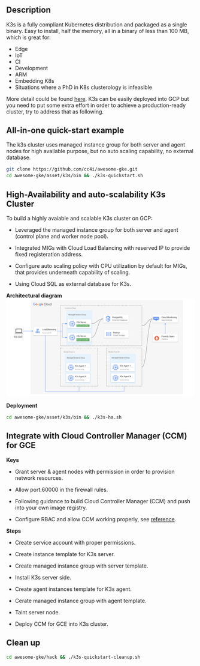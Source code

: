 # 
## Description

K3s is a fully compliant Kubernetes distribution and packaged as a single binary. Easy to install, half the memory, all in a binary of less than 100 MB, which is great for:
- Edge
- IoT
- CI
- Development
- ARM
- Embedding K8s
- Situations where a PhD in K8s clusterology is infeasible

More detail could be found [here](https://k3s.io/). K3s can be easily deployed into GCP but you need to put some extra effort in order to achieve a production-ready cluster, try to address that as following.



## All-in-one quick-start example
The k3s cluster uses managed instance group for both server and agent nodes for high available purpose, but no auto scaling capability, no external database.

```sh
git clone https://github.com/cc4i/awesome-gke.git
cd awesome-gke/asset/k3s/bin && ./k3s-quickstart.sh
```

## High-Availability and auto-scalability K3s Cluster
To build a highly avaiable and scalable K3s cluster on GCP:

-  Leveraged the managed instance group for both server and agent (control plane and worker node pool).

- Integrated MIGs with Cloud Load Balancing with reserved IP to provide fixed registeration address. 

- Configure auto scaling policy with CPU utilization by default for MIGs, that provides underneath capability of scaling. 

- Using Cloud SQL as external database for K3s.


**Architectural diagram**
![image info](../images/k3s-ha.png)

**Deployment**
```sh
cd awesome-gke/asset/k3s/bin && ./k3s-ha.sh
```



## Integrate with Cloud Controller Manager (CCM) for GCE
**Keys**

- Grant server & agent nodes with permission in order to provision network resources.

- Allow port:60000 in the firewall rules.

- Following guidance to build Cloud Controller Manager (CCM) and push into your own image registry.

- Configure RBAC and allow CCM working properly, see [reference](https://github.com/cc4i/awesome-gke/tree/main/asset/k3s/manifests).

**Steps**

- Create service account with proper permissions.

- Create instance template for K3s server.

- Create managed instance group with server template.

- Install K3s server side.

- Create agent instances template for K3s agent.

- Cerate managed instance group with agent template.

- Taint server node.

- Deploy CCM for GCE into K3s cluster.


## Clean up

```sh
cd awesome-gke/hack && ./k3s-quickstart-cleanup.sh
```